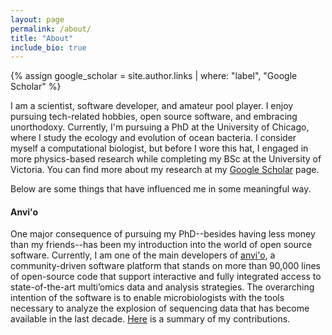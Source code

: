 ```yaml
---
layout: page
permalink: /about/
title: "About"
include_bio: true
---
```


{% assign google_scholar = site.author.links | where: "label", "Google Scholar" %}

I am a scientist, software developer, and amateur pool player. I enjoy pursuing tech-related hobbies, open source software, and embracing unorthodoxy. Currently, I'm pursuing a PhD at the University of Chicago, where I study the ecology and evolution of ocean bacteria. I consider myself a computational biologist, but before I wore this hat, I engaged in more physics-based research while completing my BSc at the University of Victoria. You can find more about my research at my [Google Scholar](https://scholar.google.com/citations?user=WxWOLg0AAAAJ&hl=en) page.

Below are some things that have influenced me in some meaningful way.

#### Anvi'o

One major consequence of pursuing my PhD--besides having less money than my friends--has been my introduction into the world of open source software. Currently, I am one of the main developers of [anvi'o](https://anvio.org), a community-driven software platform that stands on more than 90,000 lines of open-source code that support interactive and fully integrated access to state-of-the-art multi’omics data and analysis strategies. The overarching intention of the software is to enable microbiologists with the tools necessary to analyze the explosion of sequencing data that has become available in the last decade. [Here](https://anvio.org/people/ekiefl) is a summary of my contributions.

